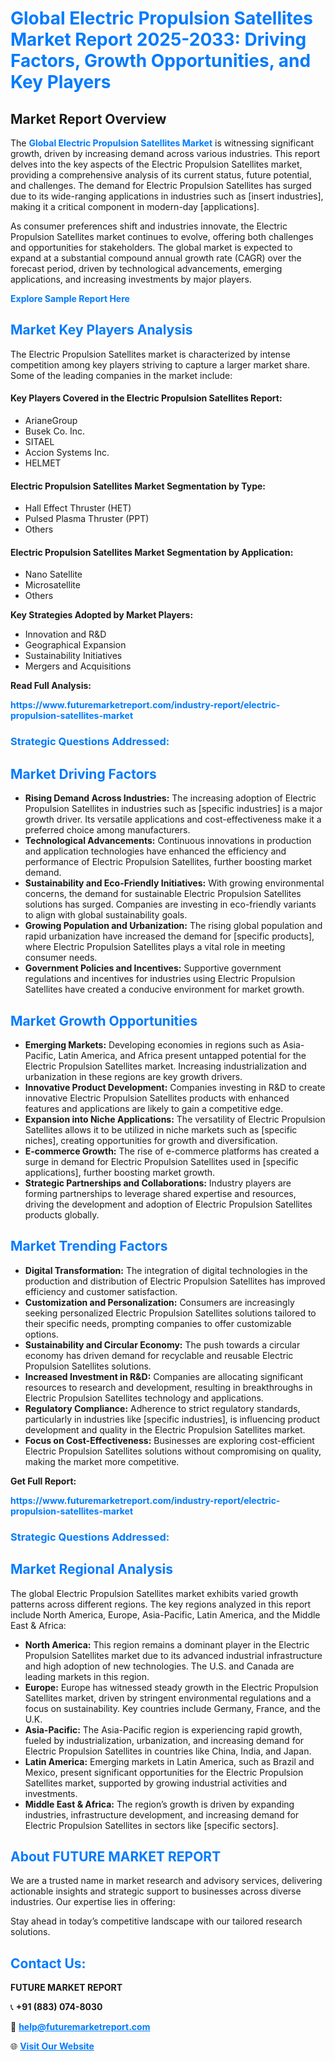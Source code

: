 <h1 style="color: #007BFF;">Global Electric Propulsion Satellites Market Report 2025-2033: Driving Factors, Growth Opportunities, and Key Players</h1>

<section id="overview">
<h2>Market Report Overview</h2>
<p>The <a href="https://www.futuremarketreport.com/industry-report/electric-propulsion-satellites-market" style="color: #007BFF; text-decoration: none;"><strong>Global Electric Propulsion Satellites Market</strong></a> is witnessing significant growth, driven by increasing demand across various industries. This report delves into the key aspects of the Electric Propulsion Satellites market, providing a comprehensive analysis of its current status, future potential, and challenges. The demand for Electric Propulsion Satellites has surged due to its wide-ranging applications in industries such as [insert industries], making it a critical component in modern-day [applications].</p>
<p>As consumer preferences shift and industries innovate, the Electric Propulsion Satellites market continues to evolve, offering both challenges and opportunities for stakeholders. The global market is expected to expand at a substantial compound annual growth rate (CAGR) over the forecast period, driven by technological advancements, emerging applications, and increasing investments by major players.</p>
</section>

<section id="overview">
<p><a href="https://www.futuremarketreport.com/request-sample/reportId=28041" style="color: #007BFF; text-decoration: none;"><strong>Explore Sample Report Here</strong></a></p>
</section>

<section id="key-players">
<h2 style="color: #007BFF;">Market Key Players Analysis</h2>
<p>The Electric Propulsion Satellites market is characterized by intense competition among key players striving to capture a larger market share. Some of the leading companies in the market include:</p>
<h4>Key Players Covered in the Electric Propulsion Satellites Report:</h4>
<ul><li>ArianeGroup</li><li>Busek Co. Inc.</li><li>SITAEL</li><li>Accion Systems Inc.</li><li>HELMET</li></ul>
<h4>Electric Propulsion Satellites Market Segmentation by Type:</h4>
<ul><li>Hall Effect Thruster (HET)</li><li>Pulsed Plasma Thruster (PPT)</li><li>Others</li></ul>

<h4>Electric Propulsion Satellites Market Segmentation by Application:</h4>
<ul><li>Nano Satellite</li><li>Microsatellite</li><li>Others</li></ul>
<p><strong>Key Strategies Adopted by Market Players:</strong></p>
<ul>
<li>Innovation and R&D</li>
<li>Geographical Expansion</li>
<li>Sustainability Initiatives</li>
<li>Mergers and Acquisitions</li>
</ul>
</section>

<section>
<p><strong>Read Full Analysis: </strong></p><a href="https://www.futuremarketreport.com/industry-report/electric-propulsion-satellites-market" style="color: #007BFF; text-decoration: none;"><strong>https://www.futuremarketreport.com/industry-report/electric-propulsion-satellites-market</strong></a>
<h3 style="color: #007BFF;">Strategic Questions Addressed:</h3>
</section>

<section id="driving-factors">
<h2 style="color: #007BFF;">Market Driving Factors</h2>
<ul>
<li><strong>Rising Demand Across Industries:</strong> The increasing adoption of Electric Propulsion Satellites in industries such as [specific industries] is a major growth driver. Its versatile applications and cost-effectiveness make it a preferred choice among manufacturers.</li>
<li><strong>Technological Advancements:</strong> Continuous innovations in production and application technologies have enhanced the efficiency and performance of Electric Propulsion Satellites, further boosting market demand.</li>
<li><strong>Sustainability and Eco-Friendly Initiatives:</strong> With growing environmental concerns, the demand for sustainable Electric Propulsion Satellites solutions has surged. Companies are investing in eco-friendly variants to align with global sustainability goals.</li>
<li><strong>Growing Population and Urbanization:</strong> The rising global population and rapid urbanization have increased the demand for [specific products], where Electric Propulsion Satellites plays a vital role in meeting consumer needs.</li>
<li><strong>Government Policies and Incentives:</strong> Supportive government regulations and incentives for industries using Electric Propulsion Satellites have created a conducive environment for market growth.</li>
</ul>
</section>

<section id="growth-opportunities">
<h2 style="color: #007BFF;">Market Growth Opportunities</h2>
<ul>
<li><strong>Emerging Markets:</strong> Developing economies in regions such as Asia-Pacific, Latin America, and Africa present untapped potential for the Electric Propulsion Satellites market. Increasing industrialization and urbanization in these regions are key growth drivers.</li>
<li><strong>Innovative Product Development:</strong> Companies investing in R&D to create innovative Electric Propulsion Satellites products with enhanced features and applications are likely to gain a competitive edge.</li>
<li><strong>Expansion into Niche Applications:</strong> The versatility of Electric Propulsion Satellites allows it to be utilized in niche markets such as [specific niches], creating opportunities for growth and diversification.</li>
<li><strong>E-commerce Growth:</strong> The rise of e-commerce platforms has created a surge in demand for Electric Propulsion Satellites used in [specific applications], further boosting market growth.</li>
<li><strong>Strategic Partnerships and Collaborations:</strong> Industry players are forming partnerships to leverage shared expertise and resources, driving the development and adoption of Electric Propulsion Satellites products globally.</li>
</ul>
</section>

<section id="trending-factors">
<h2 style="color: #007BFF;">Market Trending Factors</h2>
<ul>
<li><strong>Digital Transformation:</strong> The integration of digital technologies in the production and distribution of Electric Propulsion Satellites has improved efficiency and customer satisfaction.</li>
<li><strong>Customization and Personalization:</strong> Consumers are increasingly seeking personalized Electric Propulsion Satellites solutions tailored to their specific needs, prompting companies to offer customizable options.</li>
<li><strong>Sustainability and Circular Economy:</strong> The push towards a circular economy has driven demand for recyclable and reusable Electric Propulsion Satellites solutions.</li>
<li><strong>Increased Investment in R&D:</strong> Companies are allocating significant resources to research and development, resulting in breakthroughs in Electric Propulsion Satellites technology and applications.</li>
<li><strong>Regulatory Compliance:</strong> Adherence to strict regulatory standards, particularly in industries like [specific industries], is influencing product development and quality in the Electric Propulsion Satellites market.</li>
<li><strong>Focus on Cost-Effectiveness:</strong> Businesses are exploring cost-efficient Electric Propulsion Satellites solutions without compromising on quality, making the market more competitive.</li>
</ul>
</section>

<section>
<p><strong>Get Full Report: </strong></p><a href="https://www.futuremarketreport.com/industry-report/electric-propulsion-satellites-market" style="color: #007BFF; text-decoration: none;"><strong>https://www.futuremarketreport.com/industry-report/electric-propulsion-satellites-market</strong></a>
<h3 style="color: #007BFF;">Strategic Questions Addressed:</h3>
</section>


<section id="regional-analysis">
<h2 style="color: #007BFF;">Market Regional Analysis</h2>
<p>The global Electric Propulsion Satellites market exhibits varied growth patterns across different regions. The key regions analyzed in this report include North America, Europe, Asia-Pacific, Latin America, and the Middle East & Africa:</p>
<ul>
<li><strong>North America:</strong> This region remains a dominant player in the Electric Propulsion Satellites market due to its advanced industrial infrastructure and high adoption of new technologies. The U.S. and Canada are leading markets in this region.</li>
<li><strong>Europe:</strong> Europe has witnessed steady growth in the Electric Propulsion Satellites market, driven by stringent environmental regulations and a focus on sustainability. Key countries include Germany, France, and the U.K.</li>
<li><strong>Asia-Pacific:</strong> The Asia-Pacific region is experiencing rapid growth, fueled by industrialization, urbanization, and increasing demand for Electric Propulsion Satellites in countries like China, India, and Japan.</li>
<li><strong>Latin America:</strong> Emerging markets in Latin America, such as Brazil and Mexico, present significant opportunities for the Electric Propulsion Satellites market, supported by growing industrial activities and investments.</li>
<li><strong>Middle East & Africa:</strong> The region’s growth is driven by expanding industries, infrastructure development, and increasing demand for Electric Propulsion Satellites in sectors like [specific sectors].</li>
</ul>
</section>

<footer>
<h2 style="color: #007BFF;">About FUTURE MARKET REPORT</h2>
<p>We are a trusted name in market research and advisory services, delivering actionable insights and strategic support to businesses across diverse industries. Our expertise lies in offering:</p>

<p>Stay ahead in today’s competitive landscape with our tailored research solutions.</p>

<h2 style="color: #007BFF;">Contact Us:</h2>
<p><strong>FUTURE MARKET REPORT</strong></p>
<p>📞 <strong>+91 (883) 074-8030</strong></p>
<p>📧 <strong><a href="mailto:help@futuremarketreport.com" style="color: #007BFF;">help@futuremarketreport.com</a></strong></p>
<p>🌐 <strong><a href="https://www.futuremarketreport.com/" style="color: #007BFF;">Visit Our Website</a></strong></p>
</footer>